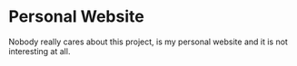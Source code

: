 # Personal Website

Nobody really cares about this project, is my personal website and it is not interesting at all.
